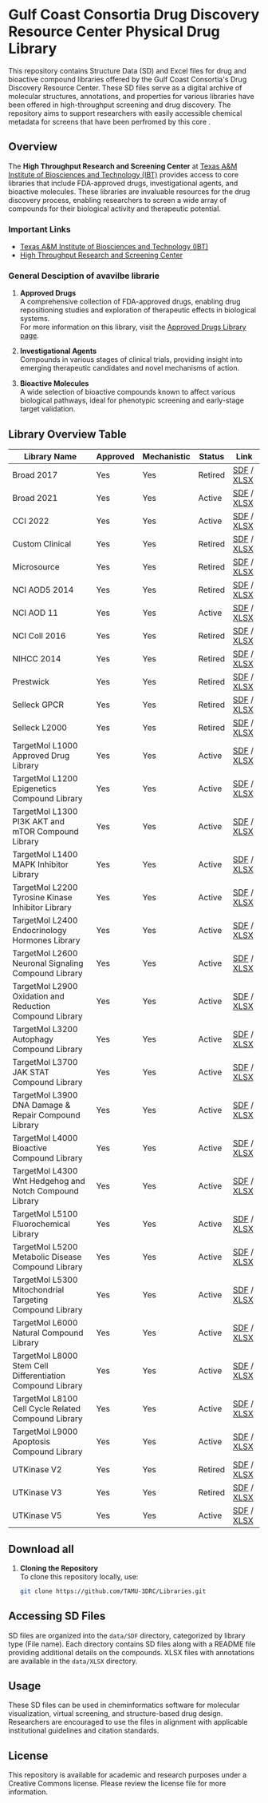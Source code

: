 # Gulf Coast Consortia Drug Discovery Resource Center Physical Drug Library

This repository contains Structure Data (SD) and Excel files for drug and bioactive compound libraries offered by the Gulf Coast Consortia's Drug Discovery Resource Center. These SD files serve as a digital archive of molecular structures, annotations, and properties for various libraries have been offered in high-throughput screening and drug discovery. The repository aims to support researchers with easily accessible chemical metadata for screens that have been perfromed by this core .

## Overview

The **High Throughput Research and Screening Center** at [Texas A&M Institute of Biosciences and Technology (IBT)](https://ibt.tamu.edu/) provides access to core libraries that include FDA-approved drugs, investigational agents, and bioactive molecules. These libraries are invaluable resources for the drug discovery process, enabling researchers to screen a wide array of compounds for their biological activity and therapeutic potential.

### Important Links
- [Texas A&M Institute of Biosciences and Technology (IBT)](https://ibt.tamu.edu/)
- [High Throughput Research and Screening Center](https://ibt.tamu.edu/cores/high-throughput/)
  
### General Desciption of avavilbe librarie
1. **Approved Drugs**  
   A comprehensive collection of FDA-approved drugs, enabling drug repositioning studies and exploration of therapeutic effects in biological systems.  
   For more information on this library, visit the [Approved Drugs Library page](https://ibt.tamu.edu/cores/high-throughput/core-libraries/approved-drugs.html).

2. **Investigational Agents**  
   Compounds in various stages of clinical trials, providing insight into emerging therapeutic candidates and novel mechanisms of action.

3. **Bioactive Molecules**  
   A wide selection of bioactive compounds known to affect various biological pathways, ideal for phenotypic screening and early-stage target validation.

## Library Overview Table

| Library Name                                        | Approved | Mechanistic | Status  |Link                                |
|-----------------------------------------------------|----------|-------------|---------|------------------------------------|
| Broad 2017                                          | Yes      | Yes         | Retired |[SDF](data/SDF/Broad_2017.sdf) / [XLSX](data/XLSX/Broad_2017.xlsx) |
| Broad 2021                                          | Yes      | Yes         | Active  |[SDF](data/SDF/Broad_2021.sdf) / [XLSX](data/XLSX/Broad_2021.xlsx) |
| CCI 2022                                            | Yes      | Yes         | Active  |[SDF](data/SDF/CCI_2022.sdf) / [XLSX](data/XLSX/CCI_2022.xlsx) |
| Custom Clinical                                     | Yes      | Yes         | Retired |[SDF](data/SDF/Custom_Clinical.sdf) / [XLSX](data/XLSX/Custom_Clinical.xlsx) |
| Microsource                                         | Yes      | Yes         | Retired |[SDF](data/SDF/Microsource.sdf) / [XLSX](data/XLSX/Microsource.xlsx) |
| NCI AOD5 2014                                       | Yes      | Yes         | Retired |[SDF](data/SDF/NCI_AOD5_2014.sdf) / [XLSX](data/XLSX/NCI_AOD5_2014.xlsx) |
| NCI AOD 11                                          | Yes      | Yes         | Active  |[SDF](data/SDF/NCI_AOD_11.sdf) / [XLSX](data/XLSX/NCI_AOD_11.xlsx) |
| NCI Coll 2016                                       | Yes      | Yes         | Retired |[SDF](data/SDF/NCI_Coll_2016.sdf) / [XLSX](data/XLSX/NCI_Coll_2016.xlsx) |
| NIHCC 2014                                          | Yes      | Yes         | Retired |[SDF](data/SDF/NIHCC_2014.sdf) / [XLSX](data/XLSX/NIHCC_2014.xlsx) |
| Prestwick                                           | Yes      | Yes         | Retired |[SDF](data/SDF/Prestwick.sdf) / [XLSX](data/XLSX/Prestwick.xlsx) |
| Selleck GPCR                                        | Yes      | Yes         | Retired |[SDF](data/SDF/Selleck_GPCR.sdf) / [XLSX](data/XLSX/Selleck_GPCR.xlsx) |
| Selleck L2000                                       | Yes      | Yes         | Retired |[SDF](data/SDF/Selleck_L2000.sdf) / [XLSX](data/XLSX/Selleck_L2000.xlsx) |
| TargetMol L1000 Approved Drug Library               | Yes      | Yes         | Active  |[SDF](data/SDF/TargetMol_L1000_Approved%20Drug%20Library.sdf) / [XLSX](data/XLSX/TargetMol_L1000_Approved%20Drug%20Library.xlsx) |
| TargetMol L1200 Epigenetics Compound Library        | Yes      | Yes         | Active  |[SDF](data/SDF/TargetMol_L1200_Epignenetics%20compound%20library.sdf) / [XLSX](data/XLSX/TargetMol_L1200_Epignenetics%20compound%20library.xlsx) |
| TargetMol L1300 PI3K AKT and mTOR Compound Library  | Yes      | Yes         | Active  |[SDF](data/SDF/TargetMol_L1300_PI3K%20AKT%20and%20mTOR%20compound%20library.sdf) / [XLSX](data/XLSX/TargetMol_L1300_PI3K%20AKT%20and%20mTOR%20compound%20library.xlsx) |
| TargetMol L1400 MAPK Inhibitor Library              | Yes      | Yes         | Active  |[SDF](data/SDF/TargetMol_L1400_MAPK%20inhibitor%20library.sdf) / [XLSX](data/XLSX/TargetMol_L1400_MAPK%20inhibitor%20library.xlsx) |
| TargetMol L2200 Tyrosine Kinase Inhibitor Library   | Yes      | Yes         | Active  |[SDF](data/SDF/TargetMol_L2200_Tyrosine%20kinase%20inhibitor%20library.sdf) / [XLSX](data/XLSX/TargetMol_L2200_Tyrosine%20kinase%20inhibitor%20library.xlsx) |
| TargetMol L2400 Endocrinology Hormones Library      | Yes      | Yes         | Active  |[SDF](data/SDF/TargetMol_L2400_Endocrinology%20hormones%20library.sdf) / [XLSX](data/XLSX/TargetMol_L2400_Endocrinology%20hormones%20library.xlsx) |
| TargetMol L2600 Neuronal Signaling Compound Library | Yes      | Yes         | Active  |[SDF](data/SDF/TargetMol_L2600_Neuronal%20signaling%20compound%20library.sdf) / [XLSX](data/XLSX/TargetMol_L2600_Neuronal%20signaling%20compound%20library.xlsx) |
| TargetMol L2900 Oxidation and Reduction Compound Library | Yes  | Yes        | Active  | [SDF](data/SDF/TargetMol_L2900_Oxidation%20and%20Reduction%20compound%20library.sdf) / [XLSX](data/XLSX/TargetMol_L2900_Oxidation%20and%20Reduction%20compound%20library.xlsx) |
| TargetMol L3200 Autophagy Compound Library          | Yes      | Yes         | Active  | [SDF](data/SDF/TargetMol_L3200_Autophagy%20Compound%20Library.sdf) / [XLSX](data/XLSX/TargetMol_L3200_Autophagy%20Compound%20Library.xlsx) |
| TargetMol L3700 JAK STAT Compound Library           | Yes      | Yes         | Active  | [SDF](data/SDF/TargetMol_L3700_JAK%20STAT%20Compound%20Library.sdf) / [XLSX](data/XLSX/TargetMol_L3700_JAK%20STAT%20Compound%20Library.xlsx) |
| TargetMol L3900 DNA Damage & Repair Compound Library | Yes     | Yes         | Active  | [SDF](data/SDF/TargetMol_L3900_DNA%20Damage%20&%20Repair%20Compound%20Library.sdf) / [XLSX](data/XLSX/TargetMol_L3900_DNA%20Damage%20&%20Repair%20Compound%20Library.xlsx) |
| TargetMol L4000 Bioactive Compound Library          | Yes      | Yes         | Active  | [SDF](data/SDF/TargetMol_L4000_Bioactive%20Compound%20Library.sdf) / [XLSX](data/XLSX/TargetMol_L4000_Bioactive%20Compound%20Library.xlsx) |
| TargetMol L4300 Wnt Hedgehog and Notch Compound Library | Yes  | Yes         | Active  | [SDF](data/SDF/TargetMol_L4300_Wnt%20Hedgehog%20and%20Notch%20Compound%20Library.sdf) / [XLSX](data/XLSX/TargetMol_L4300_Wnt%20Hedgehog%20and%20Notch%20Compound%20Library.xlsx) |
| TargetMol L5100 Fluorochemical Library              | Yes      | Yes         | Active  | [SDF](data/SDF/TargetMol_L5100_Fluorochemical%20library.sdf) / [XLSX](data/XLSX/TargetMol_L5100_Fluorochemical%20library.xlsx) |
| TargetMol L5200 Metabolic Disease Compound Library  | Yes      | Yes         | Active  | [SDF](data/SDF/TargetMol_L5200_Metabolic%20disease%20compound%20library.sdf) / [XLSX](data/XLSX/TargetMol_L5200_Metabolic%20disease%20compound%20library.xlsx) |
| TargetMol L5300 Mitochondrial Targeting Compound Library | Yes | Yes         | Active  | [SDF](data/SDF/TargetMol_L5300_Mitochondrial%20Targeting%20Compound%20Library.sdf) / [XLSX](data/XLSX/TargetMol_L5300_Mitochondrial%20Targeting%20Compound%20Library.xlsx) |
| TargetMol L6000 Natural Compound Library            | Yes      | Yes         | Active  | [SDF](data/SDF/TargetMol_L6000_Natural%20Compound%20Library.sdf) / [XLSX](data/XLSX/TargetMol_L6000_Natural%20Compound%20Library.xlsx) |
| TargetMol L8000 Stem Cell Differentiation Compound Library | Yes | Yes       | Active  | [SDF](data/SDF/TargetMol_L8000_Stem%20cell%20Differentiation%20Compound%20Library.sdf) / [XLSX](data/XLSX/TargetMol_L8000_Stem%20cell%20Differentiation%20Compound%20Library.xlsx) |
| TargetMol L8100 Cell Cycle Related Compound Library | Yes      | Yes         | Active  | [SDF](data/SDF/TargetMol_L8100_Cell%20cycle%20related%20Compound%20Library.sdf) / [XLSX](data/XLSX/TargetMol_L8100_Cell%20cycle%20related%20Compound%20Library.xlsx) |
| TargetMol L9000 Apoptosis Compound Library          | Yes      | Yes         | Active  | [SDF](data/SDF/TargetMol_L9000_Apoptosis%20Compound%20Library.sdf) / [XLSX](data/XLSX/TargetMol_L9000_Apoptosis%20Compound%20Library.xlsx) |
| UTKinase V2                                         | Yes      | Yes         | Retired | [SDF](data/SDF/UTKinase_V2.sdf) / [XLSX](data/XLSX/UTKinase_V2.xlsx) |
| UTKinase V3                                         | Yes      | Yes         | Retired | [SDF](data/SDF/UTKinase_V3.sdf) / [XLSX](data/XLSX/UTKinase_V3.xlsx) |
| UTKinase V5                                         | Yes      | Yes         | Active  | [SDF](data/SDF/UTKinase_V5.sdf) / [XLSX](data/XLSX/UTKinase_V5.xlsx) |

## Download all
1. **Cloning the Repository**  
   To clone this repository locally, use:
   ```bash
   git clone https://github.com/TAMU-3DRC/Libraries.git
   ```

## Accessing SD Files
SD files are organized into the `data/SDF` directory, categorized by library type (File name). Each directory contains SD files along with a README file providing additional details on the compounds. XLSX files with annotations are available in the `data/XLSX` directory.

## Usage
These SD files can be used in cheminformatics software for molecular visualization, virtual screening, and structure-based drug design. Researchers are encouraged to use the files in alignment with applicable institutional guidelines and citation standards.

## License
This repository is available for academic and research purposes under a Creative Commons license. Please review the license file for more information.
